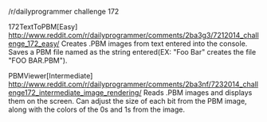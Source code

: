 /r/dailyprogrammer challenge 172

172TextToPBM[Easy]
http://www.reddit.com/r/dailyprogrammer/comments/2ba3g3/7212014_challenge_172_easy/
Creates .PBM images from text entered into the console. Saves a PBM file named as the string entered(EX: "Foo Bar" creates the file "FOO BAR.PBM").

PBMViewer[Intermediate]
http://www.reddit.com/r/dailyprogrammer/comments/2ba3nf/7232014_challenge172_intermediate_image_rendering/
Reads .PBM images and displays them on the screen. Can adjust the size of each bit from the PBM image, along with the colors of the 0s and 1s from the image.
